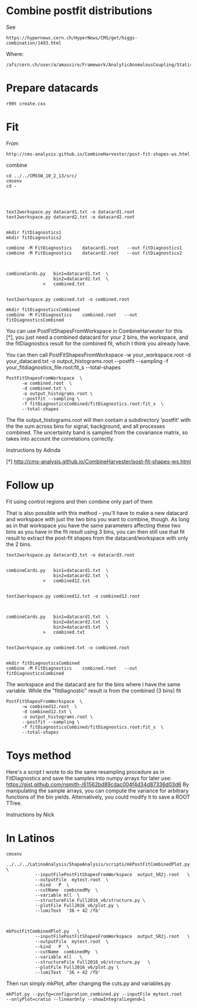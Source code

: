 Combine postfit distributions
====

See 

    https://hypernews.cern.ch/HyperNews/CMS/get/higgs-combination/1493.html

Where:

    /afs/cern.ch/user/a/amassiro/Framework/AnalyticAnomalousCoupling/StatisticalTool
    
    
Prepare datacards
====

    r99t create.cxx


Fit
====

    
From

    http://cms-analysis.github.io/CombineHarvester/post-fit-shapes-ws.html

    
combine
    
    cd ../../CMSSW_10_2_13/src/
    cmsenv
    cd -
    

    
    
    text2workspace.py datacard1.txt -o datacard1.root
    text2workspace.py datacard2.txt -o datacard2.root
    
    
    mkdir fitDiagnostics1
    mkdir fitDiagnostics2
    
    combine -M FitDiagnostics    datacard1.root   --out fitDiagnostics1
    combine -M FitDiagnostics    datacard2.root   --out fitDiagnostics2
    
    
    
    combineCards.py   bin1=datacard1.txt  \
                      bin2=datacard2.txt  \
                  >   combined.txt

                  
    text2workspace.py combined.txt -o combined.root
             
    mkdir fitDiagnosticsCombined         
    combine -M FitDiagnostics    combined.root   --out fitDiagnosticsCombined
    
    
    

You can use PostFitShapesFromWorkspace in CombineHarvester for this [*],
you just need a combined datacard for your 2 bins, the workspace, and
the fitDiagnostics result for the combined fit, which I think you
already have.

You can then call PostFitShapesFromWorkspace -w your_workspace.root -d
your_datacard.txt -o output_histograms.root --postfit --sampling -f
your_fitdiagnostics_file.root:fit_s --total-shapes

    PostFitShapesFromWorkspace  \
          -w combined.root  \
          -d combined.txt \
          -o output_histograms.root \
          --postfit --sampling \
          -f fitDiagnosticsCombined/fitDiagnostics.root:fit_s  \
          --total-shapes

          
The file output_histograms.root will then contain a subdirectory
'postfit' with the the sum across bins for signal, background, and all
processes combined. The uncertainty band is sampled from the covariance
matrix, so takes into account the correlations correctly.


Instructions by Adinda

[*]
http://cms-analysis.github.io/CombineHarvester/post-fit-shapes-ws.html



Follow up
====

Fit using control regions and then combine only part of them

That is also possible with this method - you'll have to make a new
datacard and workspace with just the two bins you want to combine,
though. As long as in that workspace you have the same parameters
affecting these two bins as you have in the fit result using 3 bins, you
can then still use that fit result to extract the post-fit shapes from
the datacard/workspace with only the 2 bins.


    text2workspace.py datacard3.txt -o datacard3.root

    
    combineCards.py   bin1=datacard1.txt  \
                      bin2=datacard2.txt  \
                  >   combined12.txt

                  
    text2workspace.py combined12.txt -o combined12.root

    
    
    combineCards.py   bin1=datacard1.txt  \
                      bin2=datacard2.txt  \
                      bin3=datacard3.txt  \
                  >   combined.txt

                  
    text2workspace.py combined.txt -o combined.root

             
    mkdir fitDiagnosticsCombined         
    combine -M FitDiagnostics    combined.root   --out fitDiagnosticsCombined
    

The workspace and the datacard are for the bins where I have the same variable.
While the "fitdiagnostic" result is from the combined (3 bins) fit

    
    PostFitShapesFromWorkspace  \
          -w combined12.root  \
          -d combined12.txt \
          -o output_histograms.root \
          --postfit --sampling \
          -f fitDiagnosticsCombined/fitDiagnostics.root:fit_s  \
          --total-shapes
    




Toys method
====


Here's a script I wrote to do the same resampling procedure as in
FitDiagnostics and save the samples into numpy arrays for later use:
https://gist.github.com/nsmith-/61562bd89cdac004f4d34d87336d03d6 By
manipulating the sample arrays, you can compute the variance for
arbitrary functions of the bin yields. Alternatively, you could modify
it to save a ROOT TTree.

Instructions by Nick






In Latinos
====

    cmsenv

    ../../../LatinoAnalysis/ShapeAnalysis/scripts/mkPostFitCombinedPlot.py   \
               --inputFilePostFitShapesFromWorkspace  output_SR2j.root   \
               --outputFile  mytest.root  \
               --kind   P  \
               --cutName  combinedMy  \
               --variable mll  \
               --structureFile Full2016_v6/structure.py \
               --plotFile Full2016_v6/plot.py \
               --lumiText  '36 + 42 /fb'
               
               
    
    mkPostFitCombinedPlot.py   \
               --inputFilePostFitShapesFromWorkspace  output_SR2j.root   \
               --outputFile  mytest.root  \
               --kind   P  \
               --cutName  combinedMy  \
               --variable mll   \
               --structureFile Full2016_v6/structure.py   \
               --plotFile Full2016_v6/plot.py \
               --lumiText  '36 + 42 /fb'
               
    
Then run simply mkPlot, after changing the cuts.py and variables.py


    mkPlot.py --pycfg=configuration_combined.py --inputFile mytest.root   --onlyPlot=cratio --linearOnly --showIntegralLegend=1

    
    
    
    